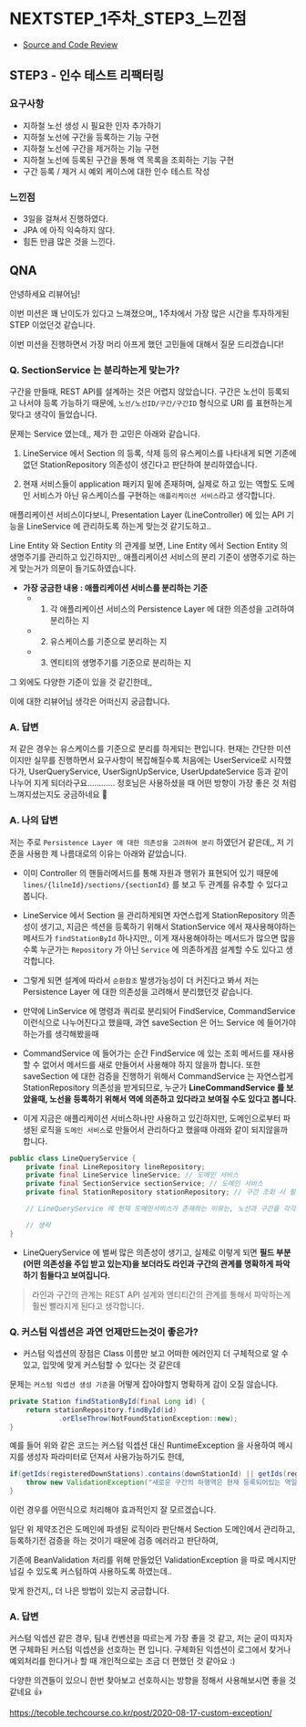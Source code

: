 # NEXTSTEP_1주차_STEP3_느낀점

- [Source and Code Review](https://github.com/next-step/atdd-subway-map/pull/250)

## STEP3 - 인수 테스트 리팩터링

### 요구사항

- 지하철 노선 생성 시 필요한 인자 추가하기
- 지하철 노선에 구간을 등록하는 기능 구현
- 지하철 노선에 구간을 제거하는 기능 구현
- 지하철 노선에 등록된 구간을 통해 역 목록을 조회하는 기능 구현
- 구간 등록 / 제거 시 예외 케이스에 대한 인수 테스트 작성

### 느낀점

- 3일을 걸쳐서 진행하였다.
- JPA 에 아직 익숙하지 않다.
- 힘든 만큼 많은 것을 느낀다.

## QNA

안녕하세요 리뷰어님! 

이번 미션은 꽤 난이도가 있다고 느껴졌으며,, 1주차에서 가장 많은 시간을 투자하게된 STEP 이었던것 같습니다.

이번 미션을 진행하면서 가장 머리 아프게 했던 고민들에 대해서 질문 드리겠습니다!

### Q. SectionService 는 분리하는게 맞는가?

구간을 만들때, REST API를 설계하는 것은 어렵지 않았습니다. 구간은 노선이 등록되고 나서야 등록 가능하기 때문에, `노선/노선ID/구간/구간ID` 형식으로 URI 를 표현하는게 맞다고 생각이 들었습니다.

문제는 Service 였는데,, 제가 한 고민은 아래와 같습니다.

1. LineService 에서 Section 의 등록, 삭제 등의 유스케이스를 나타내게 되면 기존에 없던 StationRepository 의존성이 생긴다고 판단하여 분리하였습니다.

2. 현재 서비스들이 application 패키지 밑에 존재하며, 실제로 하고 있는 역할도 도메인 서비스가 아닌 유스케이스를 구현하는 `애플리케이션 서비스`라고 생각합니다. 

애플리케이션 서비스이다보니, Presentation Layer (LineController) 에 있는 API 기능을 LineService 에 관리하도록 하는게 맞는것 같기도하고..

Line Entity 와 Section Entity 의 관게를 보면, Line Entity 에서 Section Entity 의 생명주기를 관리하고 있긴하지만,, 애플리케이션 서비스의 분리 기준이 생명주기로 하는게 맞는거가 의문이 들기도하였습니다.

- __가장 궁금한 내용 : 애플리케이션 서비스를 분리하는 기준__
    - 1. 각 애플리케이션 서비스의 Persistence Layer 에 대한 의존성을 고려하여 분리하는 지
    - 2. 유스케이스를 기준으로 분리하는 지
    - 3. 엔티티의 생명주기를 기준으로 분리하는 지

그 외에도 다양한 기준이 있을 것 같긴한데,, 

이에 대한 리뷰어님 생각은 어떠신지 궁금합니다.

### A. 답변

저 같은 경우는 유스케이스를 기준으로 분리를 하게되는 편입니다. 현재는 간단한 미션이지만 실무를 진행하면서 요구사항이 복잡해질수록 처음에는 UserService로 시작했다가, UserQueryService, UserSignUpService, UserUpdateService 등과 같이 나누어 지게 되더라구요............
정호님은 사용하셨을 때 어떤 방향이 가장 좋은 것 처럼 느껴지셨는지도 궁금하네요 👀

### A. 나의 답변

저는 주로 `Persistence Layer 에 대한 의존성을 고려하여 분리` 하였던거 같은데,,
저 기준을 사용한 제 나름대로의 이유는 아래와 같았습니다.

- 이미 Controller 의 핸들러메서드를 통해 자원과 행위가 표현되어 있기 때문에
`lines/{lilneId}/sections/{sectionId}` 를 보고 두 관계를 유추할 수 있다고 봅니다.

- LineService 에서 Section 을 관리하게되면 자연스럽게 StationRepository 의존성이
생기고, 지금은 섹션을 등록하기 위해서 StationService 에서 재사용해야하는 메서드가 `findStationById` 하나지만,, 이게 재사용해야하는 메서드가 많으면 많을 수록 누군가는 `Repository` 가 아닌 `Service` 에 의존하게끔 설계할 수도 있다고 생각합니다.

- 그렇게 되면 설계에 따라서 `순환참조` 발생가능성이 더 커진다고 봐서 저는 Persistence Layer 에 대한 의존성을 고려해서 분리했던것 같습니다.

- 만약에 LinService 에 명령과 쿼리로 분리되어 FindService, CommandService 이런식으로 나누어진다고 했을때, 과연 saveSection 은 어느 Service 에 들어가야 하는가를 생각해봤을때

- CommandService 에 들어가는 순간 FindService 에 있는 조회 메서드를 재사용할 수 없어서 메서드를 새로 만들어서 사용해야 하지 않을까 합니다. 또한 saveSection 에 대한 검증을 진행하기 위해서 CommandService 는 자연스럽게 StationRepository 의존성을 받게되므로, 누군가 __LineCommandService 를 보았을때, 노선을 등록하기 위해서 역에 의존하고 있다라고 보여질 수도 있다고 봅니다.__

- 이게 지금은 애플리케이션 서비스하나만 사용하고 있긴하지만, 도메인으로부터 파생된 로직을 `도메인 서비스`로 만들어서 관리하다고 했을때 아래와 같이 되지않을까 합니다.

```java
public class LineQueryService {
    private final LineRepository lineRepository;
    private final LineService lineService; // 도메인 서비스
    private final SectionService sectionService; // 도메인 서비스
    private final StationRepository stationRepository; // 구간 조회 시 필요

    // LineQueryService 에 현재 도메인서비스가 존재하는 이유는, 노선과 구간을 각각 조회할때 필요한 도메인 로직이 있다고 가정

    // 생략
}
```

- LineQueryService 에 벌써 많은 의존성이 생기고, 실제로 이렇게 되면 __필드 부분(어떤 의존성을 주입 받고 있는지)을 보더라도 라인과 구간의 관계를 명확하게 파악하기 힘들다고 보여집니다.__

> 라인과 구간의 관계는 REST API 설계와 엔티티간의 관계를 통해서 파악하는게 훨씬 빨라지게 된다고 생각합니다.

### Q. 커스텀 익셉션은 과연 언제만드는것이 좋은가?

- 커스텀 익셉션의 장점은 Class 이름만 보고 어떠한 에러인지 더 구체적으로 알 수 있고, 입맛에 맞게 커스텀할 수 있다는 것 같은데

문제는 `커스텀 익셉션 생성 기준`을 어떻게 잡아야할지 명확하게 감이 오질 않습니다.

```java
private Station findStationById(final Long id) {
    return stationRepository.findById(id)
            .orElseThrow(NotFoundStationException::new);
}
```

예를 들어 위와 같은 코드는 커스텀 익셉션 대신 RuntimeException 을 사용하여 메시지를 생성자 파라미터로 던져서 사용가능하기도 한데,

```java
if(getIds(registeredDownStations).contains(downStationId) || getIds(registeredUpStations).contains(downStationId)) {
    throw new ValidationException("새로운 구간의 하행역은 현재 등록되어있는 역일 수 없습니다.");
}
```

이런 경우를 어떤식으로 처리해야 효과적인지 잘 모르겠습니다.

일단 위 제약조건은 도메인에 파생된 로직이라 판단해서 Section 도메인에서 관리하고, 등록하기전 검증을 하는 것이기 때문에 검증 에러라고 판단하여,

기존에 BeanValidation 처리를 위해 만들었던 ValidationException 을 따로 메시지만 넘길 수 있도록 커스텀하여 사용하도록 하였는데..

맞게 한건지,, 더 나은 방법이 있는지 궁금합니다.

### A. 답변

커스텀 익셉션 같은 경우, 팀내 컨벤션을 따르는게 가장 좋을 것 같고, 저는 굳이 따지자면 구체화된 커스텀 익셉션을 선호하는 편 입니다.
구체화된 익셉션이 로그에서 찾거나 예외처리를 한다거나 할 때 개인적으로는 조금 더 편했던 것 같아요 :)

다양한 의견들이 있으니 한번 찾아보고 선호하시는 방향을 정해서 사용해보시면 좋을 것 같네요 👍

https://tecoble.techcourse.co.kr/post/2020-08-17-custom-exception/
